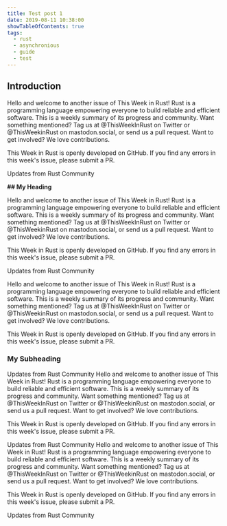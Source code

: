 ```yaml
---
title: Test post 1
date: 2019-08-11 10:38:00
showTableOfContents: true
tags:
  - rust
  - asynchronious
  - guide
  - test
---
```

## Introduction

Hello and welcome to another issue of This Week in Rust! Rust is a programming language empowering everyone to build reliable and efficient software. This is a weekly summary of its progress and community. Want something mentioned? Tag us at @ThisWeekInRust on Twitter or @ThisWeekinRust on mastodon.social, or send us a pull request. Want to get involved? We love contributions.

This Week in Rust is openly developed on GitHub. If you find any errors in this week's issue, please submit a PR.

Updates from Rust Community


**## My Heading**

Hello and welcome to another issue of This Week in Rust! Rust is a programming language empowering everyone to build reliable and efficient software. This is a weekly summary of its progress and community. Want something mentioned? Tag us at @ThisWeekInRust on Twitter or @ThisWeekinRust on mastodon.social, or send us a pull request. Want to get involved? We love contributions.

This Week in Rust is openly developed on GitHub. If you find any errors in this week's issue, please submit a PR.

Updates from Rust Community

Hello and welcome to another issue of This Week in Rust! Rust is a programming language empowering everyone to build reliable and efficient software. This is a weekly summary of its progress and community. Want something mentioned? Tag us at @ThisWeekInRust on Twitter or @ThisWeekinRust on mastodon.social, or send us a pull request. Want to get involved? We love contributions.

This Week in Rust is openly developed on GitHub. If you find any errors in this week's issue, please submit a PR.


### My Subheading

Updates from Rust Community
Hello and welcome to another issue of This Week in Rust! Rust is a programming language empowering everyone to build reliable and efficient software. This is a weekly summary of its progress and community. Want something mentioned? Tag us at @ThisWeekInRust on Twitter or @ThisWeekinRust on mastodon.social, or send us a pull request. Want to get involved? We love contributions.

This Week in Rust is openly developed on GitHub. If you find any errors in this week's issue, please submit a PR.

Updates from Rust Community
Hello and welcome to another issue of This Week in Rust! Rust is a programming language empowering everyone to build reliable and efficient software. This is a weekly summary of its progress and community. Want something mentioned? Tag us at @ThisWeekInRust on Twitter or @ThisWeekinRust on mastodon.social, or send us a pull request. Want to get involved? We love contributions.

This Week in Rust is openly developed on GitHub. If you find any errors in this week's issue, please submit a PR.

Updates from Rust Community
